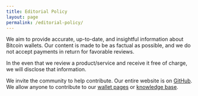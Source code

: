 ```yaml
---
title: Editorial Policy
layout: page
permalink: /editorial-policy/
---
```

We aim to provide accurate, up-to-date, and insightful information about Bitcoin wallets. Our content is made to be as factual as possible, and we do not accept payments in return for favorable reviews.

In the even that we review a product/service and receive it free of charge, we will disclose that information.

We invite the community to help contribute. Our entire website is on [GitHub][1]. We allow anyone to contribute to our [wallet pages][2] or [knowledge base][3]. 

 [1]: https://github.com/NoThirdParty/nothirdparty.github.io/
 [2]: https://github.com/NoThirdParty/nothirdparty.github.io/tree/master/_posts/wallets
 [3]: https://github.com/NoThirdParty/nothirdparty.github.io/tree/master/_posts/kb